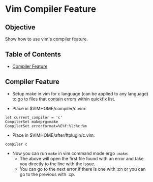 # Vim Compiler Feature

## Objective
Show how to use vim's compiler feature.

## Table of Contents
- [Compiler Feature](#compiler-feature)

## Compiler Feature
- Setup make in vim for c language (can be applied to any language) \
to go to files that contain errors within quickfix list.

- Place in $VIMHOME/compiler/c.vim:
```vim
let current_compiler = 'c'
CompilerSet makeprg=make
CompilerSet errorformat=%E%f:%l:%c:%m
```

- Place in $VIMHOME/after/ftplugin/c.vim:
```vim
compiler c
```

- Now you can run `make` in vim command mode ergo `:make`:
    - The above will open the first file found with an error and take \
    you directly to the line with the issue.
    - You can go to the next error if there is one with :cn or you can \
    go to the previous with :cp.
